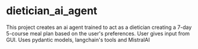 # dietician_ai_agent

This project creates an ai agent trained to act as a dietician creating a 7-day 5-course meal plan based on the user's preferences. User gives input from GUI. Uses pydantic models, langchain's tools and MistralAI